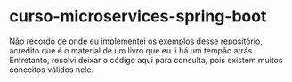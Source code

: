 # curso-microservices-spring-boot

Não recordo de onde eu implementei os exemplos desse repositório, acredito que é o material de um livro que eu li há um tempão atrás. Entretanto, resolvi deixar o código aqui para consulta, pois existem muitos conceitos válidos nele.
